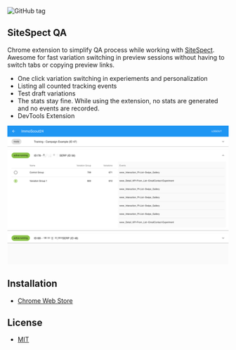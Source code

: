 ![GitHub tag](https://img.shields.io/github/tag/Scout24-CH/sitespect-qa.svg)


## SiteSpect QA
Chrome extension to simplify QA process while working with [SiteSpect](https://www.sitespect.com/). Awesome for fast variation switching in preview sessions without having to switch tabs or copying preview links.

- One click variation switching in experiements and personalization
- Listing all counted tracking events
- Test draft variations
- The stats stay fine. While using the extension, no stats are generated and no events are recorded. 
- DevTools Extension

![Screenshot](public/screenshot-3.png)

## Installation
- [Chrome Web Store](https://chrome.google.com/webstore/detail/sitespect-qa/plenaoidopfljcbahkglkgcliijjfhnb)

## License
- [MIT](LICENSE)